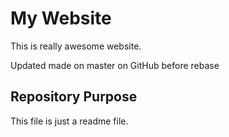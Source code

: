 # My Website

This is really awesome website.

Updated made on master on GitHub before rebase

## Repository Purpose

This file is just a readme file.
